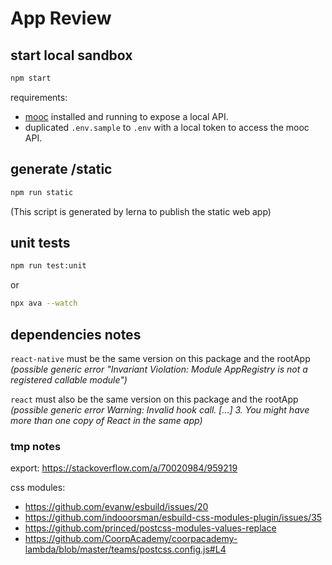 # App Review

## start local sandbox

```sh
npm start
```

requirements:

- [mooc](https://github.com/CoorpAcademy/coorpacademy) installed and running to expose a local API.
- duplicated `.env.sample` to `.env` with a local token to access the mooc API.

## generate /static

```sh
npm run static
```

(This script is generated by lerna to publish the static web app)

## unit tests

```sh
npm run test:unit
```

or

```sh
npx ava --watch
```

## dependencies notes

`react-native` must be the same version on this package and the rootApp
*(possible generic error "Invariant Violation: Module AppRegistry is not a registered callable module")*

`react` must also be the same version on this package and the rootApp
*(possible generic error Warning: Invalid hook call. [...] 3. You might have more than one copy of React in the same app)*

### tmp notes

export: <https://stackoverflow.com/a/70020984/959219>

css modules:

- <https://github.com/evanw/esbuild/issues/20>
- <https://github.com/indooorsman/esbuild-css-modules-plugin/issues/35>
- <https://github.com/princed/postcss-modules-values-replace>
- <https://github.com/CoorpAcademy/coorpacademy-lambda/blob/master/teams/postcss.config.js#L4>
